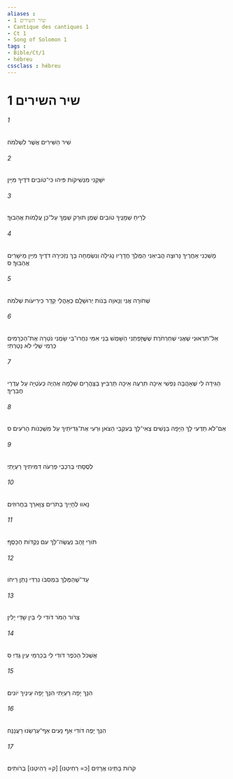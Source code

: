 ```yaml
---
aliases : 
- שיר השירים 1
- Cantique des cantiques 1
- Ct 1
- Song of Solomon 1
tags : 
- Bible/Ct/1
- hébreu
cssclass : hébreu
---
```


# שיר השירים 1

###### 1
שִׁיר הַשִּׁירִים אֲשֶׁר לִשְׁלֹמֹה׃
###### 2
יִשָּׁקֵנִי מִנְּשִׁיקֹות פִּיהוּ כִּי־טֹובִים דֹּדֶיךָ מִיָּיִן׃
###### 3
לְרֵיחַ שְׁמָנֶיךָ טֹובִים שֶׁמֶן תּוּרַק שְׁמֶךָ עַל־כֵּן עֲלָמֹות אֲהֵבוּךָ׃
###### 4
מָשְׁכֵנִי אַחֲרֶיךָ נָּרוּצָה הֱבִיאַנִי הַמֶּלֶךְ חֲדָרָיו נָגִילָה וְנִשְׂמְחָה בָּךְ נַזְכִּירָה דֹדֶיךָ מִיַּיִן מֵישָׁרִים אֲהֵבוּךָ׃ ס
###### 5
שְׁחֹורָה אֲנִי וְנָאוָה בְּנֹות יְרוּשָׁלִָם כְּאָהֳלֵי קֵדָר כִּירִיעֹות שְׁלֹמֹה׃
###### 6
אַל־תִּרְאוּנִי שֶׁאֲנִי שְׁחַרְחֹרֶת שֶׁשֱּׁזָפַתְנִי הַשָּׁמֶשׁ בְּנֵי אִמִּי נִחֲרוּ־בִי שָׂמֻנִי נֹטֵרָה אֶת־הַכְּרָמִים כַּרְמִי שֶׁלִּי לֹא נָטָרְתִּי׃
###### 7
הַגִּידָה לִּי שֶׁאָהֲבָה נַפְשִׁי אֵיכָה תִרְעֶה אֵיכָה תַּרְבִּיץ בַּצָּהֳרָיִם שַׁלָּמָה אֶהְיֶה כְּעֹטְיָה עַל עֶדְרֵי חֲבֵרֶיךָ׃
###### 8
אִם־לֹא תֵדְעִי לָךְ הַיָּפָה בַּנָּשִׁים צְאִי־לָךְ בְּעִקְבֵי הַצֹּאן וּרְעִי אֶת־גְּדִיֹּתַיִךְ עַל מִשְׁכְּנֹות הָרֹעִים׃ ס
###### 9
לְסֻסָתִי בְּרִכְבֵי פַרְעֹה דִּמִּיתִיךְ רַעְיָתִי׃
###### 10
נָאווּ לְחָיַיִךְ בַּתֹּרִים צַוָּארֵךְ בַּחֲרוּזִים׃
###### 11
תֹּורֵי זָהָב נַעֲשֶׂה־לָּךְ עִם נְקֻדֹּות הַכָּסֶף׃
###### 12
עַד־שֶׁהַמֶּלֶךְ בִּמְסִבֹּו נִרְדִּי נָתַן רֵיחֹו׃
###### 13
צְרֹור הַמֹּר דֹּודִי לִי בֵּין שָׁדַי יָלִין׃
###### 14
אֶשְׁכֹּל הַכֹּפֶר דֹּודִי לִי בְּכַרְמֵי עֵין גֶּדִי׃ ס
###### 15
הִנָּךְ יָפָה רַעְיָתִי הִנָּךְ יָפָה עֵינַיִךְ יֹונִים׃
###### 16
הִנְּךָ יָפֶה דֹודִי אַף נָעִים אַף־עַרְשֵׂנוּ רַעֲנָנָה׃
###### 17
קֹרֹות בָּתֵּינוּ אֲרָזִים [כ= רַחִיטֵנוּ] [ק= רַהִיטֵנוּ] בְּרֹותִים׃
